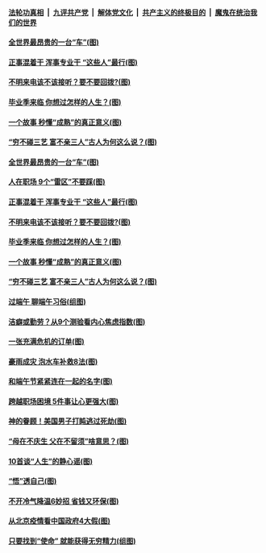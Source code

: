 

####  [法轮功真相](../../../../basic/blob/master/README.md?t=06270402) &nbsp;|&nbsp; [九评共产党](../../../../9ping.md/blob/master/README.md?t=06270402) &nbsp;|&nbsp; [解体党文化](../../../../jtdwh.md/blob/master/README.md?t=06270402)  &nbsp;|&nbsp; [共产主义的终极目的](../../../../gczydzjmd.md/blob/master/README.md?t=06270402) &nbsp;|&nbsp; [魔鬼在统治我们的世界](../../../../mgztzwmdsj.md/blob/master/README.md?t=06270402) 

#### [全世界最昂贵的一台“车”(图)](../pages/p8/937477.md?t=06270402) 

#### [正事混着干 浑事专业干 “这些人”最行(图)](../pages/p8/937732.md?t=06270402) 

#### [不明来电该不该接听？要不要回拨?(图)](../pages/p8/936929.md?t=06270402) 

#### [毕业季来临 你想过怎样的人生？(图)](../pages/p8/937661.md?t=06270402) 

#### [一个故事 秒懂“成熟”的真正意义(图)](../pages/p8/936405.md?t=06270402) 

#### [“穷不碰三艺 富不亲三人”古人为何这么说？(图)](../pages/p8/937602.md?t=06270402) 

#### [全世界最昂贵的一台“车”(图)](../pages/p8/937477.md?t=06270402) 

#### [人在职场 9个“雷区”不要踩(图)](../pages/p8/937766.md?t=06270402) 

#### [正事混着干 浑事专业干 “这些人”最行(图)](../pages/p8/937732.md?t=06270402) 

#### [不明来电该不该接听？要不要回拨?(图)](../pages/p8/936929.md?t=06270402) 

#### [毕业季来临 你想过怎样的人生？(图)](../pages/p8/937661.md?t=06270402) 

#### [一个故事 秒懂“成熟”的真正意义(图)](../pages/p8/936405.md?t=06270402) 

#### [“穷不碰三艺 富不亲三人”古人为何这么说？(图)](../pages/p8/937602.md?t=06270402) 

#### [过端午 聊端午习俗(组图)](../pages/p8/937246.md?t=06270402) 

#### [洁癖或勤劳？从9个测验看内心焦虑指数(图)](../pages/p8/937558.md?t=06270402) 

#### [一张充满危机的订单(图)](../pages/p8/936981.md?t=06270402) 

#### [豪雨成灾 泡水车补救8法(图)](../pages/p8/937526.md?t=06270402) 

#### [和端午节紧紧连在一起的名字(图)](../pages/p8/937448.md?t=06270402) 

#### [跨越职场困境 5件事让心更强大(图)](../pages/p8/937375.md?t=06270402) 

#### [神的眷顾！美国男子打盹逃过死劫(图)](../pages/p8/936985.md?t=06270402) 

#### [“母在不庆生 父在不留须”啥意思？(图)](../pages/p8/937234.md?t=06270402) 

#### [10首谈“人生”的静心谣(图)](../pages/p8/936965.md?t=06270402) 

#### [“悟”透自己(图)](../pages/p8/936972.md?t=06270402) 

#### [不开冷气降温6妙招 省钱又环保(图)](../pages/p8/937329.md?t=06270402) 

#### [从北京疫情看中国政府4大假(图)](../pages/p8/937196.md?t=06270402) 

#### [只要找到“使命” 就能获得无穷精力(组图)](../pages/p8/937159.md?t=06270402) 

